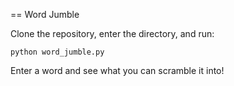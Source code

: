 == Word Jumble

Clone the repository, enter the directory, and run:

`python word_jumble.py`

Enter a word and see what you can scramble it into!
